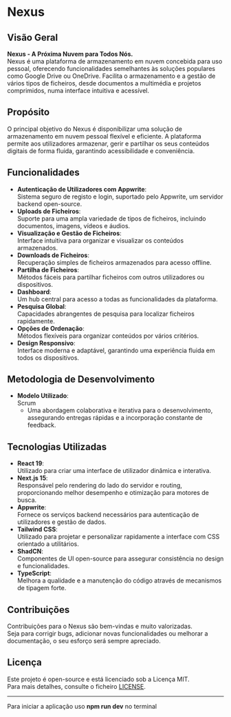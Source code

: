 # Nexus

## Visão Geral

**Nexus - A Próxima Nuvem para Todos Nós.**  
Nexus é uma plataforma de armazenamento em nuvem concebida para uso pessoal, oferecendo funcionalidades semelhantes às soluções populares como Google Drive ou OneDrive. Facilita o armazenamento e a gestão de vários tipos de ficheiros, desde documentos a multimédia e projetos comprimidos, numa interface intuitiva e acessível.

## Propósito

O principal objetivo do Nexus é disponibilizar uma solução de armazenamento em nuvem pessoal flexível e eficiente. A plataforma permite aos utilizadores armazenar, gerir e partilhar os seus conteúdos digitais de forma fluida, garantindo acessibilidade e conveniência.

## Funcionalidades

- **Autenticação de Utilizadores com Appwrite**:  
  Sistema seguro de registo e login, suportado pelo Appwrite, um servidor backend open-source.
- **Uploads de Ficheiros**:  
  Suporte para uma ampla variedade de tipos de ficheiros, incluindo documentos, imagens, vídeos e áudios.
- **Visualização e Gestão de Ficheiros**:  
  Interface intuitiva para organizar e visualizar os conteúdos armazenados.
- **Downloads de Ficheiros**:  
  Recuperação simples de ficheiros armazenados para acesso offline.
- **Partilha de Ficheiros**:  
  Métodos fáceis para partilhar ficheiros com outros utilizadores ou dispositivos.
- **Dashboard**:  
  Um hub central para acesso a todas as funcionalidades da plataforma.
- **Pesquisa Global**:  
  Capacidades abrangentes de pesquisa para localizar ficheiros rapidamente.
- **Opções de Ordenação**:  
  Métodos flexíveis para organizar conteúdos por vários critérios.
- **Design Responsivo**:  
  Interface moderna e adaptável, garantindo uma experiência fluida em todos os dispositivos.

## Metodologia de Desenvolvimento

- **Modelo Utilizado**:  
  Scrum
    - Uma abordagem colaborativa e iterativa para o desenvolvimento, assegurando entregas rápidas e a incorporação constante de feedback.

## Tecnologias Utilizadas

- **React 19**:  
  Utilizado para criar uma interface de utilizador dinâmica e interativa.
- **Next.js 15**:  
  Responsável pelo rendering do lado do servidor e routing, proporcionando melhor desempenho e otimização para motores de busca.
- **Appwrite**:  
  Fornece os serviços backend necessários para autenticação de utilizadores e gestão de dados.
- **Tailwind CSS**:  
  Utilizado para projetar e personalizar rapidamente a interface com CSS orientado a utilitários.
- **ShadCN**:  
  Componentes de UI open-source para assegurar consistência no design e funcionalidades.
- **TypeScript**:  
  Melhora a qualidade e a manutenção do código através de mecanismos de tipagem forte.

## Contribuições

Contribuições para o Nexus são bem-vindas e muito valorizadas.  
Seja para corrigir bugs, adicionar novas funcionalidades ou melhorar a documentação, o seu esforço será sempre apreciado.

## Licença

Este projeto é open-source e está licenciado sob a Licença MIT.  
Para mais detalhes, consulte o ficheiro [LICENSE](./LICENSE).

---
 Para iniciar a aplicação uso **npm run dev** no terminal
